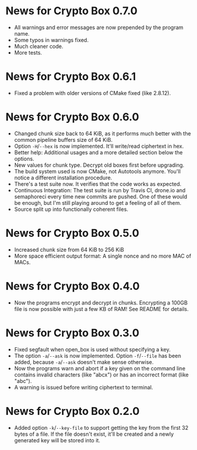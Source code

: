 News for Crypto Box 0.7.0
=========================
* All warnings and error messages are now prepended by the program name.
* Some typos in warnings fixed.
* Much cleaner code.
* More tests.

News for Crypto Box 0.6.1
=========================
* Fixed a problem with older versions of CMake fixed (like 2.8.12).

News for Crypto Box 0.6.0
=========================
* Changed chunk size back to 64 KiB, as it performs much better with the common
  pipeline buffers size of 64 KiB.
* Option `-H`/`--hex` is now implemented. It'll write/read ciphertext in hex.
* Better help: Additional usages and a more detailed section below the options.
* New values for chunk type. Decrypt old boxes first before upgrading.
* The build system used is now CMake, not Autotools anymore. You'll notice a
  different installation procedure.
* There's a test suite now. It verifies that the code works as expected.
* Continuous Integration: The test suite is run by Travis CI, drone.io and
  semaphoreci every time new commits are pushed. One of these would be enough,
  but I'm still playing around to get a feeling of all of them.
* Source split up into functionally coherent files.

News for Crypto Box 0.5.0
=========================
* Increased chunk size from 64 KiB to 256 KiB
* More space efficient output format: A single nonce and no more MAC of MACs.

News for Crypto Box 0.4.0
=========================
* Now the programs encrypt and decrypt in chunks. Encrypting a 100GB file is
  now possible with just a few KB of RAM! See README for details.

News for Crypto Box 0.3.0
=========================
* Fixed segfault when open_box is used without specifying a key.
* The option `-a`/`--ask` is now implemented. Option `-f`/`--file` has been
  added, because `-a`/`--ask` doesn't make sense otherwise.
* Now the programs warn and abort if a key given on the command line contains
  invalid characters (like "abcx") or has an incorrect format (like "abc").
* A warning is issued before writing ciphertext to terminal.


News for Crypto Box 0.2.0
=========================
* Added option `-k`/`--key-file` to support getting the key from the first 32
  bytes of a file. If the file doesn't exist, it'll be created and a newly
  generated key will be stored into it.
